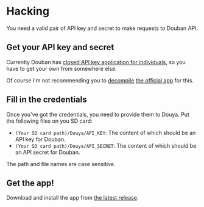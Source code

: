 # Hacking

You need a valid pair of API key and secret to make requests to Douban API.

## Get your API key and secret

Currently Douban has [closed API key application for individuals](https://developers.douban.com/apikey/), so you have to get your own from somewhere else.

Of course I'm not recommending you to [decompile](http://www.javadecompilers.com/apk) [the official app](http://www.douban.com/doubanapp/redirect?download=Android) for this.

## Fill in the credentials

Once you've got the credentials, you need to provide them to Douya. Put the following files on you SD card:

- `(Your SD card path)/Douya/API_KEY`: The content of which should be an API key for Douban.
- `(Your SD card path)/Douya/API_SECRET`: The content of which should be an API secret for Douban.

The path and file names are case sensitive.

## Get the app!

Download and install the app from [the latest release](https://github.com/DreaminginCodeZH/Douya/releases/latest).
